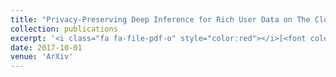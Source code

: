 ```yaml
---
title: "Privacy-Preserving Deep Inference for Rich User Data on The Cloud"
collection: publications
excerpt: '<i class="fa fa-file-pdf-o" style="color:red"></i>[<font color="red">Paper</font>](https://arxiv.org/pdf/1710.01727)'
date: 2017-10-01
venue: 'ArXiv'
---
```


